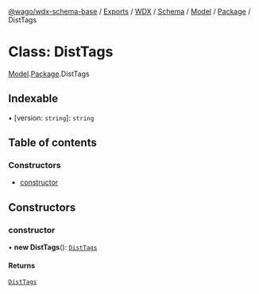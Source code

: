 [@wago/wdx-schema-base](../README.md) / [Exports](../modules.md) / [WDX](../modules/WDX.md) / [Schema](../modules/WDX.Schema.md) / [Model](../modules/WDX.Schema.Model.md) / [Package](../modules/WDX.Schema.Model.Package.md) / DistTags

# Class: DistTags

[Model](../modules/WDX.Schema.Model.md).[Package](../modules/WDX.Schema.Model.Package.md).DistTags

## Indexable

▪ [version: `string`]: `string`

## Table of contents

### Constructors

- [constructor](WDX.Schema.Model.Package.DistTags.md#constructor)

## Constructors

### constructor

• **new DistTags**(): [`DistTags`](WDX.Schema.Model.Package.DistTags.md)

#### Returns

[`DistTags`](WDX.Schema.Model.Package.DistTags.md)
